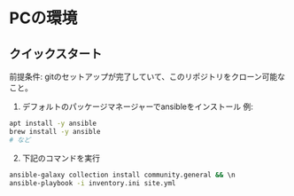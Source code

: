 # PCの環境

## クイックスタート

前提条件: gitのセットアップが完了していて、このリポジトリをクローン可能なこと。

1. デフォルトのパッケージマネージャーでansibleをインストール
例: 
```sh
apt install -y ansible
brew install -y ansible
# など
```

2. 下記のコマンドを実行
```sh
ansible-galaxy collection install community.general && \n
ansible-playbook -i inventory.ini site.yml
```